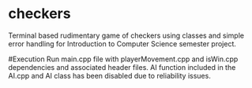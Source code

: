 # checkers
Terminal based rudimentary game of checkers using classes and simple error handling for Introduction to Computer Science semester project.

#Execution
Run main.cpp file with playerMovement.cpp and isWin.cpp dependencies and associated header files. AI function included in the AI.cpp and AI class has been disabled due to reliability issues.
